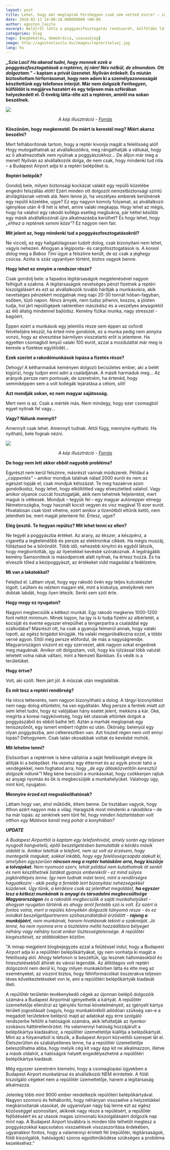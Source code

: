 ```yaml
---
layout: post
title: Lehet, hogy már megloptak Ferihegyen csak nem vetted észre? – interjú egy volt reptéri dolgozóval
date: 2018-02-12 14:00:18.000000000 +00:00
author: agoston_laszlo
excerpt: Belülről látta a poggyászfosztogatás rendszerét, külföldön látta, mit lehetne tenni ellene. És elmondja, hogyan ne válj áldozattá.
categories: blog
tags: [megbékélés, demokrácia, szavazójog]
image: http://agostonlaszlo.hu/images/repteritolvaj.jpg
lang: hu
---
```

***„Szia Laci! Ha akarod tudni, hogy mennek ezek a poggyászfosztogatások a reptéren, írj rám! Név nélkül, de elmondom. Ott dolgoztam.”* – kaptam a privát üzenetet. Nyilván érdekelt. És miután biztosítottam hírforrásomat, hogy nem adom ki a személyazonosságát készítettünk egy telefonos interjút. Már nem dolgozik Ferihegyen, külföldöt is megjárva hazatért és egy teljesen más szférában helyezkedett el. Ő évekig látta-élte azt a reptéren, amiről ma sokan beszélnek.**

![](http://agostonlaszlo.hu/images/repteritolvaj.jpg)
<center><i>A kép illusztráció - <a href="https://www.thestar.com.my/news/regional/2017/10/13/baggage-handler-caught-stealing-from-luggage/" target="blank">Forrás</a></i></center>

**Köszönöm, hogy megkerestél. De miért is kerestél meg? Miért akarsz beszélni?**

Mert felháborítónak tartom, hogy a reptér kivonja magát a felelősség alól! Hogy mutogathatnak az alvállalkozóikra, meg rángathatják a vállukat, hogy az ő alkalmazottaik nem nyúlnak a poggyászokhoz... De álljon már meg a menet! Nyilván az alvállalkozók dolga, de nem csak, hogy mindenki tud róla – a Budapest Airport adja ki a reptéri belépőket is.

**Reptéri belépők?**

Gondolj bele, milyen biztonsági kockázat valakit egy repülő közelébe engedni felszállás előtt! Ezért minden ott dolgozót nemzetbiztonsági szintű átvilágításnak vetnek alá. Nem lenne jó, ha veszélyes emberek kerülnének egy repülő közelébe, ugye? Ez egy nagyon komoly folyamat, az alvállalkozó igénylése után 4-8 hét is lehet, amire valaki megkapja. Hogy lehet az mégis, hogy ha valahol egy rakodó kolléga esetleg megbukna, pár héttel később egy másik alvállalkozónál újra alkalmazásba kerülhet? És hogy lehet, hogy *„ehhez a reptének semmi köze”*? Ez nagyon nem fair.

**Mit jelent az, hogy mindenki tud a poggyászfosztogatásokról?**

Ne viccelj, ez egy hallgatólagosan tudott dolog, csak bizonyitani nem lehet, vagyis nehezen.  Ahogyan a légiposta- és cargofosztogatások is. A *koreai dolog* meg a *Babos Timi* ügye a felszínre került, de ez csak a jéghegy csúcsa. Azóta is száz ugyanilyen történt, biztos vagyok benne.

**Hogy lehet ez ennyire a rendszer része?**

Csak gondolj bele: a fapados légitársaságok megjelenésével nagyon felhígult a szakma. A légitársaságok nevetséges pénzt fizetnek a reptéri kiszolgálásért és ezt az alvállalkozók tovább hárítják a munkásokra, akik nevetséges pénzekért mozgatnak meg napi 20-30 tonnát hóban-fagyban, esőben, tűző napon. Nincs árnyék, nem tudsz pihenni, koszos, a jóisten tudja, hol járt repülőgépek rakterében mászkálsz és a veszélyes anyagoktól az élő állatig mindennel bajlódsz. Kemény fizikai munka, nagy stresszel - bagóért.

Éppen ezért a munkások egy jelentős része sem éppen az oxfordi felvételijére készül, ha érted mire gondolok, ez a munka pedig nem annyira vonzó, hogy az elvesztése bármilyen visszatartó erőt is jelentene. Ha egyetlen csomagból lenyúl valaki 100 eurót, azzal a mozdulattal már meg is kereste a fizetése egyötödét...

**Ezek szerint a rakodómunkások lopása a fizetés része?**

Dehogy! A kétharmaduk keményen dolgozó becsületes ember, aki a belét kigürizi, hogy tudjon enni adni a családjának. A másik harmaduk meg... Az arányok persze nem pontosak, de szeretném, ha értenéd, hogy semmiképpen sem a volt kollégák lejáratása a célom, sőt!

**Azt mondják sokan, ez nem magyar sajátosság.**

Mert nem is az. Csak a mérték más. Nem mindegy, hogy ezer csomagból egyet nyitnak fel vagy...

**Vagy? Nálunk mennyit?**

Amennyit csak lehet. Amennyit tudnak. Attól függ, mennyire nyitható. Ha nyitható, bele fognak nézni.

![](http://agostonlaszlo.hu/images/repterilopas.jpg)
<center><i>A kép illusztráció - <a href="https://www.youtube.com/watch?v=ayuXjKzPs7Y" target="blank">Forrás</a></i></center>

**De hogy nem lett akkor ebből nagyobb probléma?**

Egyrészt nem kerül felszínre, másrészt vannak módszerek. Például a *„csippentés”* – amikor mondjuk találnak nálad 2000 eurót és nem az egészet lopják el, csak mondjuk kétszázat. Te meg hazaérve azon gondolkodsz, hogy lehet, hogy elköltötted vagy elvesztetted valahol. Vagy amikor olyanok cuccát fosztogatják, akik nem tehetnek feljelentést, mert maguk is vétkesek. Mondjuk – tegyük fel – egy magyar autónepper elmegy Németországba, hogy használt kocsit vegyen és visz magával 15 ezer eurót. Hivatalosan csak tízet vihetne, ezért amikor a tizenötből eltűnik kettő, nem jelentheti be, mert magát jelentené fel. Értesz, ugye?

**Elég ijesztő. Te hogyan repülsz? Mit lehet tenni ez ellen?**

Ne tegyél a poggyászba értéket. Az arany, az ékszer, a készpénz, a cigaretta a legkelendőbb és persze az elektronikai cikkek. Ha mégis muszáj, fóliáztasd be a bőröndöt. Több idő, nehezebb kinyitni és egyből látszik, hogy megbontották, így az ilyenekkel kevésbé szórakoznak. A legdrágább kemény Samsoniteok is másodpercek alatt nyílnak, ha értesz hozzá. És ha elveszik tőled a kézipoggyászt, az értékeket vidd magaddal a fedélzetre.

**Mi van a lakatokkal?**

Felejtsd el. Láttam olyat, hogy egy rakodó övén egy teljes kulcskészlet lógott. Leültem és néztem magam elé, mint a kiskutya, amelyiknek nem dobtak labdát, hogy ilyen létezik. Senki sem szól érte.

**Hogy megy ez nyugaton?**

Nagyon megbecsülik a kétkezi munkát. Egy rakodó megkeres 1000-1200 font nettót minimum. Minek lopjon, ha így is ki tudja fizetni az albérletét, a kocsiját és évente egyszer elrepülhet a tengerpartra a családdal egy szállodába? 
Másrészt ott, ha csak a gyanúja felmerül annak, hogy valaki lopott, az egész brigádot kirúgják. Ha valaki megpróbálkozna ezzel, a többi verné agyon. Ettől még persze előfordul, de más a nagyságrendje. Magyarországon viszont ez egy szervezet, akik nagyon sokat engednek meg maguknak. Amikor ott dolgoztam, volt, hogy kis túlzással több valutát lehetett volna náluk váltani, mint a Nemzeti Bankban. És védik is a területüket.

**Hogy értve?**

Volt, aki szólt. Nem járt jól. A műszak után megtalálták. 

**És mit tesz a reptéri rendőrség?**

Ha nincs tettenérés, nem nagyon bizonyítható a dolog. A tárgyi bizonyítékot nem nagy dolog eltüntetni, ha van egyáltalán. Meg persze a fentiek miatt azt sem lehet tudni, hogy ez valójában hány esetet jelent, mekkora a kár.  Oké, megírta a koreai nagykövetség, hogy két utasnak eltűntek dolgok a poggyászából és ebből balhé lett. Aztán a marhák meglopnak egy teniszezőnőt, egy ismert embert rögtön ez után. Ökörség: belenyúl egy olyan poggyászba, ami célkeresztben van. Azt hiszed régen nem volt ennyi lopás? Dehogynem. Csak talán okosabbak voltak és kevésbé mohók.

**Mit lehetne tenni?**

Elsősorban a reptérnek is kéne vállalnia a saját felelősségét elvégre ők állítják ki a belépőket. Ha vezetsz egy éttermet és az egyik pincér tahó a vendégekkel, nem foghatod arra, hogy *„de egy állásközvetítőn keresztül dolgozik nálunk”*! Meg kéne becsülni a munkásokat, hogy csökkenjen rajtuk az anyagi nyomás és ők is megbecsüljék a munkahelyüket. Valahogy úgy, mint kint, nyugaton.

**Mennyire érzed ezt megvalósíthatónak?**

Láttam hogy van, ahol működik, éltem benne. De tisztában vagyok, hogy itthon azért nagyon más a világ. Haragszik most mindenki a rakodókra – de ha már lopás: az senkinek sem tűnt fel, hogy *minden háztartásban volt otthon egy Malévos kanál meg pohár a konyhában?*

***UPDATE***

*A Budapest Airporttól is kaptam egy telefonhívást, amely során egy teljesen nyugodt hangvételű, építő beszélgetésben bemutatták a kérdés másik oldalát is. Amikor letettük a telefont, nem az volt az érzésem, hogy mentegetik magukat, sokkal inkább, hogy egy felelősségcsapda alakult ki, amelyben egyszerűen **nincsen meg a reptér hatásköre arra, hogy kiszűrje a tolvajokat**. Nem nyomozó szerv, tehát például nem kutathatnak át senkit és nem készíthetnek listákat gyanús emberekről - ez mind súlyos jogkörátlépés lenne. Így nem tudnak mást tenni, mint a rendőrségre hagyatkozni - akik pedig a fentebb leírt bizonyítási nehézségekkel küzdenek. Úgy tűnik, a kérdésre csak az jelenthet megoldást, **ha egyszer lesz a kétkezi munkának is anyagi és társadalmi megbecsültsége Magyarországon** és a rakodók megbecsülik a saját munkahelyüket - ahogyan nyugaton történik és ahogy arról fentebb szó is volt. Ez azért is fontos volna, mert a repülés környékén dolgozók túlnyomó része - és ez mindkét beszélgetőpartnerem szóhasználatából érződött - **rajong a munkájáért**, nem munkának, hanem hivatásnak tekinti a szakmáját. Jó lenne, ha nem nyomna erre a tiszteletre méltó hozzáállásra bélyeget néhány vagy néhány tucat ember tisztességtelensége. A repülőtér kiegészítését, az alábbiakban közlöm.*

"A minap megjelent blogbejegyzés azzal a felütéssel indul, hogy a Budapest Airport adja ki a repülőtéri belépőkártyákat, így nem vonhatja ki magát a felelősség alól. Ahogy telefonon is beszéltük, így lesznek hallomásokból és híresztelésekből álhírek és városi legendák. Az állítólagos volt reptéri dolgozóról nem derül ki, hogy milyen munkakörben látta és élte meg az eseményeket, az viszont biztos, hogy félinformációkat összerakva teljesen téves következtetéseket von le, ami a repülőtéri belépőkártyák kiadását illeti.

A repülőtér területén tevékenykedő cégek az újonnan belépő dolgozóik számára a Budapest Airportnál igényelhetik a kártyát. A repülőtér üzemeltetője ellenőrzi az igénylés formai követelményeit, az igényelt kártya területi jogosításait (vagyis, hogy munkaköréből adódóan szükség van-e a megadott területekre belépni) majd az adatokat egy erre szolgáló rendszerbe feltölti a hatóságok számára, akik lefuttatják az ilyenkor szokásos háttérellenőrzést. Ha valamennyi hatóság hozzájárult a belépőkártya kiadásához, a repülőtér üzemeltetője kiállítja a belépőkártyát. Mint az a folyamatból is látszik, a Budapest Airport közvetítői szerepet lát el. Életszerűtlen és szabályellenes lenne, ha a repülőtér üzemeltetője beleszólhatna abba, hogy melyik cég kit vagy épp kit ne alkalmazzon, illetve a másik oldalról, a hatóságok helyett engedélyezhetné a repülőtéri belépőkártya kiadását. 

Még egyszer szeretném kiemelni, hogy a csomaglopási ügyekben a Budapest Airport munkatársai és alvállalkozói NEM érintettek. A földi kiszolgáló cégeket nem a repülőtér üzemeltetője, hanem a légitársaság alkalmazza. 

Jelenleg több mint 9000 ember rendelkezik repülőtéri belépőkártyával. Nagyon szomorú és felháborító, hogy néhányan visszaélve a helyzetükkel megkárosítanak utasokat, de ugyanolyan nagy baj lenne ezt az egész közösséggel azonosítani, akiknek nagy része a repülésért, a repülőtér fejlődéséért és az utasok magas színvonalú kiszolgálásáért dolgozik nap mint nap. A Budapest Airport továbbra is minden tőle telhetőt megtesz a poggyászokkal kapcsolatos visszaélések visszaszorítása érdekében, ugyanakkor fontos, hogy a valamennyi érintett fél (repülőtér, légitársaságok, földi kiszolgálók, hatóságok) szoros együttműködése szükséges a probléma kezeléséhez."
